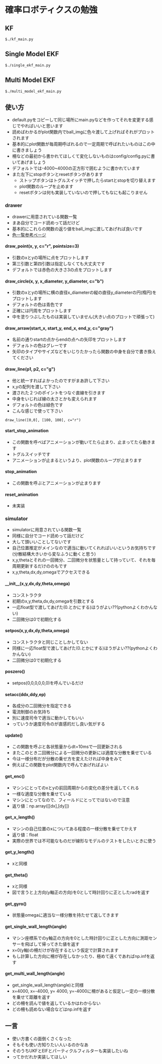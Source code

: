 # 確率ロボティクスの勉強
## KF
```
$./kf_main.py
```
## Single Model EKF
```
$./single_ekf_main.py
```
## Multi Model EKF
```
$./multi_model_ekf_main.py
```

## 使い方
* default.pyをコピーして同じ場所にmain.pyなどを作ってそれを変更する感じでやればいいと思います
* 読めばわかるがplot関数内でball\_imgに色々渡して上げればそれがプロットされます
* 基本的にplot関数が毎周期呼ばれるので一定周期で呼ばれたいものはこの中に書きましょう
* 柵などの最初から書かれてほしくて変化しないものはconfig/config.pyに書いてあげましょう
* デフォルトでは-4000~4000の正方形で囲むように書かれています
* また左下にstopボタンとresetボタンがあります
  * ストップボタンはトグルスイッチで押したらstartとstopを切り替えます
  * plot関数のループを止めます
  * resetボタンは何も実装していないので押してもなにも起こりません
### drawer
* drawerに用意されている関数一覧
* まあ自分でコード読めって話だけど
* 基本的にこれらの関数の返り値をball\_imgに渡してあげれば良いです
* [色一覧参考ページ](https://pythondatascience.plavox.info/matplotlib/色の名前)
#### draw\_point(x, y, c="r", pointsize=3)
* 引数のxとyの場所に点をプロットします
* 第三引数と第四引数は指定しなくても大丈夫です
* デフォルトでは赤色の大きさ3の点をプロットします
#### draw\_circle(x, y, x\_diameter, y\_diameter, c="b")
* 引数のxとyの場所に横の直径x\_diameterの縦の直径y\_diameterの円(楕円)をプロットします
* デフォルトの色は青色です
* 正確には円周をプロットします
* 中を塗りつぶしたものは実装していません(大きい点のプロットで頑張って)
#### draw\_arraw(start\_x, start\_y, end\_x, end\_y, c="gray")
* 名前の通りstartの点からendの点への矢印をプロットします
* デフォルトの色はグレーです
* 矢印のタイプやサイズなどをいじりたかったら関数の中身を自分で書き換えてください
#### draw\_line(p1, p2, c="g")
* 他と統一すればよかったのですがまあ許して下さい
* x,yの配列を渡して下さい
* 渡された２つのポイントをつなぐ直線を引きます
* 中身をいじれば線の太さとかも変えられます
* デフォルトの色は緑色です
* こんな感じで使って下さい
```
draw_line([0,0], [100, 100], c="r")
```
#### start\_stop\_animation
* この関数を呼べばアニメーションが動いてたら止まり、止まってたら動きます
* トグルスイッチです
* アニメーションが止まるというより、plot関数のループが止まります
#### stop\_animation
* この関数を呼ぶとアニメーションが止まります
#### reset\_animation
* 未実装

### simulator
* simulatorに用意されている関数一覧
* 同様に自分でコード読めって話だけど
* 大して頭いいことしてないです
* 自己位置推定がメインなので適当に動いてくれればいいというお気持ちです(分散結構大きいから変なふうに動くと思う)
* x,y,thetaとそれの一回微分、二回微分を状態量として持っていて、それを毎周期更新するだけののもです
* x,y,theta,dx,dy,omegaでアクセスできる

#### \_\_init\_\_(x,y,dx,dy,theta,omega)
* コンストラクタ
* 初期のx,y,theta,dx,dy,omegaを引数とする
* 一応float型で渡してあげた(0.とかにする)ほうがよい??(pythonよくわかんない)
* 二回微分は0で初期化する

#### setpos(x,y,dx,dy,theta,omega)
* コンストラクタと同じことしかしてない
* 同様に一応float型で渡してあげた(0.とかにする)ほうがよい??(pythonよくわかんない)
* 二回微分は0で初期化する

#### poszero()
* setpos(0,0,0,0,0,0)を呼んでいるだけ

#### setacc(ddx,ddy,ep)
* 各成分の二回微分を指定できる
* 電流制御のお気持ち
* 別に速度司令で適当に動かしてもいい
* っていうか速度司令のが直感的だし良い気がする

#### update()
* この関数を呼ぶと各状態量からdt=10msで一回更新される
* またこのとき二回微分による一回微分の更新には適度な分散を乗せている
* 今は一様分布だが分散の乗せ方を変えたければ中身をみて
* 例えばこの関数をplot関数内で呼んであげればよい

#### get\_enc()
* マシンにとってのxとyの前回周期からの変化の差分を返してくれる
* 一様な適度な分散を乗せている
* マシンにとってなので、フィールドにとってではないので注意
* 返り値：np.array([[dx],[dy]])

#### get\_x\_length()
* マシンの自己位置のxについてある程度の一様分散を乗せてかえす
* 返り値：float
* 実際の世界では不可能なものだが線形なモデルのテストをしたいときに使う

#### get\_y\_length()
* xと同様

#### get\_theta()
* xと同様
* 図で言うと上方向(y軸正の方向)を0として時計回りに正としたradを返す

#### get\_gyro()
* 状態量omegaに適当な一様分散を持たせて返してきます

#### get\_single\_wall\_length(angle)
* マシン座標系でのy軸正の方向を0とした時計回りに正とした方向に測距センサーを飛ばして帰ってきた値を返す
* x=0(y軸)の柵だけが存在するという仮定で計算されます
* もし計算した方向に柵が存在しなかったり、極めて遠くであればnp.infを返す

#### get\_multi\_wall\_length(angle)
* get\_single\_wall\_length(angle)と同様
* x=4000, x=-4000, y= 4000, y=-4000に柵があると仮定し一定の一様分散を乗せて距離を返す
* どの柵を読んで値を返しているかはわからない
* どの柵も読めない場合などはnp.infを返す

## 一言
* 使い方書くの面倒くさくなった
* そもそも使い方知りたい人いるのかなあ
* そのうちUKFとEIFとパーティクルフィルターも実装したいね
* ってかだれか実装してほしい
